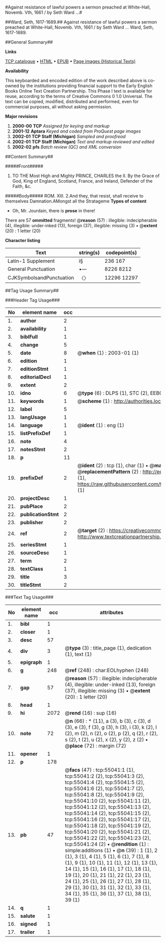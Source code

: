 #Against resistance of lawful powers a sermon preached at White-Hall, Novemb. Vth, 1661 / by Seth Ward ...#

##Ward, Seth, 1617-1689.##
Against resistance of lawful powers a sermon preached at White-Hall, Novemb. Vth, 1661 / by Seth Ward ...
Ward, Seth, 1617-1689.

##General Summary##

**Links**

[TCP catalogue](http://www.ota.ox.ac.uk/tcp/)  • 
[HTML](http://tei.it.ox.ac.uk/tcp/Texts-HTML/free/A67/A67559.html)  • 
[EPUB](http://tei.it.ox.ac.uk/tcp/Texts-EPUB/free/A67/A67559.epub) • 
[Page images (Historical Texts)](https://data.historicaltexts.jisc.ac.uk/view?pubId=eebo-54990290e&pageId=eebo-54990290e-55041-1)

**Availability**

This keyboarded and encoded edition of the
	       work described above is co-owned by the institutions
	       providing financial support to the Early English Books
	       Online Text Creation Partnership. This Phase I text is
	       available for reuse, according to the terms of Creative
	       Commons 0 1.0 Universal. The text can be copied,
	       modified, distributed and performed, even for
	       commercial purposes, all without asking permission.

**Major revisions**

1. __2000-00__ __TCP__ *Assigned for keying and markup*
1. __2001-12__ __Aptara__ *Keyed and coded from ProQuest page images*
1. __2002-01__ __TCP Staff (Michigan)__ *Sampled and proofread*
1. __2002-01__ __TCP Staff (Michigan)__ *Text and markup reviewed and edited*
1. __2002-02__ __pfs__ *Batch review (QC) and XML conversion*

##Content Summary##

#####Front#####

1. TO THE Most High and Mighty PRINCE, CHARLES the II. By the Grace of God, King of England, Scotland, France, and Ireland, Defender of the Faith, &c.

#####Body#####
ROM. XIII. 2.And they, that resist, shall receive to themselves Damnation.AMongst all the Stratageme
**Types of content**

  * Oh, Mr. Jourdain, there is **prose** in there!

There are 57 **ommitted** fragments! 
 @__reason__ (57) : illegible: indecipherable (4), illegible: under-inked (13), foreign (37), illegible: missing (3)  •  @__extent__ (20) : 1 letter (20)

**Character listing**


|Text|string(s)|codepoint(s)|
|---|---|---|
|Latin-1 Supplement|ì§|236 167|
|General Punctuation|•—|8226 8212|
|CJKSymbolsandPunctuation|〈〉|12296 12297|

##Tag Usage Summary##

###Header Tag Usage###

|No|element name|occ|attributes|
|---|---|---|---|
|1.|__author__|2||
|2.|__availability__|1||
|3.|__biblFull__|1||
|4.|__change__|5||
|5.|__date__|8| @__when__ (1) : 2003-01 (1)|
|6.|__edition__|1||
|7.|__editionStmt__|1||
|8.|__editorialDecl__|1||
|9.|__extent__|2||
|10.|__idno__|6| @__type__ (6) : DLPS (1), STC (2), EEBO-CITATION (1), OCLC (1), VID (1)|
|11.|__keywords__|1| @__scheme__ (1) : http://authorities.loc.gov/ (1)|
|12.|__label__|5||
|13.|__langUsage__|1||
|14.|__language__|1| @__ident__ (1) : eng (1)|
|15.|__listPrefixDef__|1||
|16.|__note__|4||
|17.|__notesStmt__|2||
|18.|__p__|11||
|19.|__prefixDef__|2| @__ident__ (2) : tcp (1), char (1)  •  @__matchPattern__ (2) : ([0-9\-]+):([0-9IVX]+) (1), (.+) (1)  •  @__replacementPattern__ (2) : http://eebo.chadwyck.com/downloadtiff?vid=$1&page=$2 (1), https://raw.githubusercontent.com/textcreationpartnership/Texts/master/tcpchars.xml#$1 (1)|
|20.|__projectDesc__|1||
|21.|__pubPlace__|2||
|22.|__publicationStmt__|2||
|23.|__publisher__|2||
|24.|__ref__|2| @__target__ (2) : https://creativecommons.org/publicdomain/zero/1.0/ (1), http://www.textcreationpartnership.org/docs/. (1)|
|25.|__seriesStmt__|1||
|26.|__sourceDesc__|1||
|27.|__term__|2||
|28.|__textClass__|1||
|29.|__title__|3||
|30.|__titleStmt__|2||


###Text Tag Usage###

|No|element name|occ|attributes|
|---|---|---|---|
|1.|__bibl__|1||
|2.|__closer__|1||
|3.|__desc__|57||
|4.|__div__|3| @__type__ (3) : title_page (1), dedication (1), text (1)|
|5.|__epigraph__|1||
|6.|__g__|248| @__ref__ (248) : char:EOLhyphen (248)|
|7.|__gap__|57| @__reason__ (57) : illegible: indecipherable (4), illegible: under-inked (13), foreign (37), illegible: missing (3)  •  @__extent__ (20) : 1 letter (20)|
|8.|__head__|1||
|9.|__hi__|2072| @__rend__ (16) : sup (16)|
|10.|__note__|72| @__n__ (66) : * (11), a (3), b (3), c (3), d (3), e (3), f (3), g (3), h (3), i (3), k (2), l (2), m (2), n (2), o (2), p (2), q (2), r (2), s (2), t (2), u (2), x (2), y (2), z (2)  •  @__place__ (72) : margin (72)|
|11.|__opener__|1||
|12.|__p__|178||
|13.|__pb__|47| @__facs__ (47) : tcp:55041:1 (1), tcp:55041:2 (2), tcp:55041:3 (2), tcp:55041:4 (2), tcp:55041:5 (2), tcp:55041:6 (2), tcp:55041:7 (2), tcp:55041:8 (2), tcp:55041:9 (2), tcp:55041:10 (2), tcp:55041:11 (2), tcp:55041:12 (2), tcp:55041:13 (2), tcp:55041:14 (2), tcp:55041:15 (2), tcp:55041:16 (2), tcp:55041:17 (2), tcp:55041:18 (2), tcp:55041:19 (2), tcp:55041:20 (2), tcp:55041:21 (2), tcp:55041:22 (2), tcp:55041:23 (2), tcp:55041:24 (2)  •  @__rendition__ (1) : simple:additions (1)  •  @__n__ (39) : 1 (1), 2 (1), 3 (1), 4 (1), 5 (1), 6 (1), 7 (1), 8 (1), 9 (1), 10 (1), 11 (1), 12 (1), 13 (1), 14 (1), 15 (1), 16 (1), 17 (1), 18 (1), 19 (1), 20 (1), 21 (1), 22 (1), 23 (1), 24 (1), 25 (1), 26 (1), 27 (1), 28 (1), 29 (1), 30 (1), 31 (1), 32 (1), 33 (1), 34 (1), 35 (1), 36 (1), 37 (1), 38 (1), 39 (1)|
|14.|__q__|1||
|15.|__salute__|1||
|16.|__signed__|1||
|17.|__trailer__|1||
